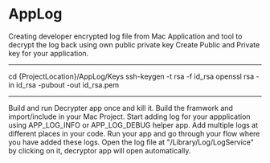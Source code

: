 # AppLog
Creating developer encrypted log file from Mac Application and tool to decrypt the log back using own public private key
Create Public and Private key for your application.
**************************************************
cd {ProjectLocation}/AppLog/Keys
ssh-keygen -t rsa -f id_rsa
openssl rsa -in id_rsa -pubout -out id_rsa.pem
**************************************************
Build and run Decrypter app once and kill it.
Build the framwork and import/include in your Mac Project.
Start adding log for your appplication using APP_LOG_INFO or APP_LOG_DEBUG helper app.
Add multiple logs at different places in your code.
Run your app and go through your flow where you have added these logs.
Open the log file at "/Library/Log/LogService" by clicking on it, decryptor app will open automatically.
